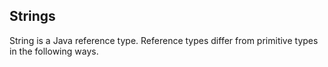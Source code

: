 ## Strings
String is a Java reference type. Reference types differ from primitive types in the following ways.
